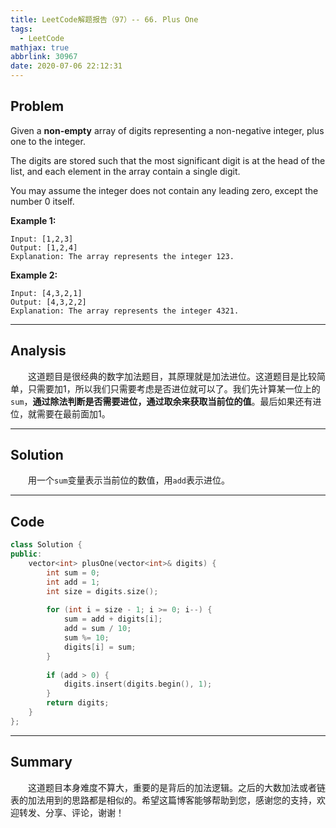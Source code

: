 ```yaml
---
title: LeetCode解题报告（97）-- 66. Plus One
tags:
  - LeetCode
mathjax: true
abbrlink: 30967
date: 2020-07-06 22:12:31
---
```


## Problem

Given a **non-empty** array of digits representing a non-negative integer, plus one to the integer.

The digits are stored such that the most significant digit is at the head of the list, and each element in the array contain a single digit.

You may assume the integer does not contain any leading zero, except the number 0 itself.

<!-- more -->

**Example 1:**

```
Input: [1,2,3]
Output: [1,2,4]
Explanation: The array represents the integer 123.
```

**Example 2:**

```
Input: [4,3,2,1]
Output: [4,3,2,2]
Explanation: The array represents the integer 4321.
```

------

## Analysis

&emsp;&emsp;这道题目是很经典的数字加法题目，其原理就是加法进位。这道题目是比较简单，只需要加1，所以我们只需要考虑是否进位就可以了。我们先计算某一位上的`sum`，**通过除法判断是否需要进位，通过取余来获取当前位的值**。最后如果还有进位，就需要在最前面加1。

------

## Solution

&emsp;&emsp;用一个`sum`变量表示当前位的数值，用`add`表示进位。

------

## Code

```c++
class Solution {
public:
    vector<int> plusOne(vector<int>& digits) {
        int sum = 0;
        int add = 1;
        int size = digits.size();
        
        for (int i = size - 1; i >= 0; i--) {
            sum = add + digits[i];
            add = sum / 10;
            sum %= 10;
            digits[i] = sum;
        }
        
        if (add > 0) {
            digits.insert(digits.begin(), 1);
        }
        return digits;
    }
};
```

------

## Summary

&emsp;&emsp;这道题目本身难度不算大，重要的是背后的加法逻辑。之后的大数加法或者链表的加法用到的思路都是相似的。希望这篇博客能够帮助到您，感谢您的支持，欢迎转发、分享、评论，谢谢！
